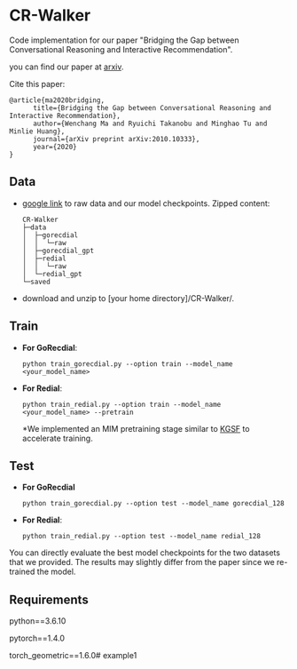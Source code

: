 # CR-Walker

Code implementation for our paper "Bridging the Gap between Conversational Reasoning and Interactive Recommendation". 

you can find our paper at [arxiv](https://arxiv.org/abs/2010.10333).

Cite this paper:

```
@article{ma2020bridging,
      title={Bridging the Gap between Conversational Reasoning and Interactive Recommendation}, 
      author={Wenchang Ma and Ryuichi Takanobu and Minghao Tu and Minlie Huang},
      journal={arXiv preprint arXiv:2010.10333},
      year={2020}
}
```



## Data

- [google link](https://drive.google.com/file/d/1YtJWDZI9ZHPCtVvrE1GiS7Ilb8pTn8KK/view?usp=sharing) to raw data and our model checkpoints. Zipped content:

  ```
  CR-Walker
  ├─data
  │  ├─gorecdial
  │  │  └─raw
  │  ├─gorecdial_gpt
  │  ├─redial
  │  │  └─raw
  │  └─redial_gpt
  └─saved
  ```

- download and unzip to [your home directory]/CR-Walker/.

## Train

- **For GoRecdial**: 

  ```
  python train_gorecdial.py --option train --model_name <your_model_name>
  ```

- **For Redial**: 

  ```
  python train_redial.py --option train --model_name <your_model_name> --pretrain
  ```

  *We implemented an MIM pretraining stage similar to [KGSF](https://arxiv.org/abs/2007.04032) to accelerate training. 



## Test

- **For GoRecdial**

  ```
  python train_gorecdial.py --option test --model_name gorecdial_128
  ```

- **For Redial**:  

  ```
  python train_redial.py --option test --model_name redial_128
  ```

You can directly evaluate the best model checkpoints for the two datasets that we provided. The results may slightly differ from the paper since we re-trained the model.



## Requirements

python==3.6.10

pytorch==1.4.0

torch_geometric==1.6.0# example1
